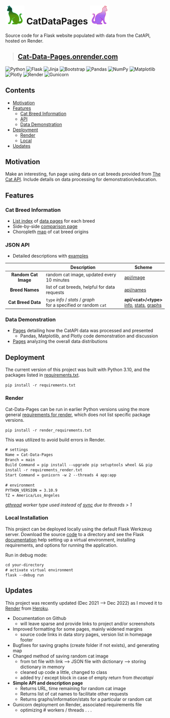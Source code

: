 # <img src="/static/navbar.png" title="Cat"> CatDataPages <img src="/static/revcat.png" title="caT">
Source code for a Flask website populated with data from the CatAPI, hosted on Render.

>## **[Cat-Data-Pages.onrender.com](https://cat-data-pages.onrender.com/)**

![Python](https://img.shields.io/badge/python-3670A0?style=for-the-badge&logo=python&logoColor=ffdd54)
![Flask](https://img.shields.io/badge/flask-%23000.svg?style=for-the-badge&logo=flask&logoColor=white)
![Jinja](https://img.shields.io/badge/jinja-white.svg?style=for-the-badge&logo=jinja&logoColor=black)
![Bootstrap](https://img.shields.io/badge/bootstrap-%23563D7C.svg?style=for-the-badge&logo=bootstrap&logoColor=white)
![Pandas](https://img.shields.io/badge/pandas-%23150458.svg?style=for-the-badge&logo=pandas&logoColor=white)
![NumPy](https://img.shields.io/badge/numpy-%23013243.svg?style=for-the-badge&logo=numpy&logoColor=white)
![Matplotlib](https://img.shields.io/badge/Matplotlib-%23ffffff.svg?style=for-the-badge&logo=Matplotlib&logoColor=black)
![Plotly](https://img.shields.io/badge/Plotly-%233F4F75.svg?style=for-the-badge&logo=plotly&logoColor=white)
![Render](https://img.shields.io/badge/Render-%46E3B7.svg?style=for-the-badge&logo=render&logoColor=purple)
![Gunicorn](https://img.shields.io/badge/gunicorn-%298729.svg?style=for-the-badge&logo=gunicorn&logoColor=purple)


## Contents
- [Motivation](motivation)
- [Features](#features)
  - [Cat Breed Information](#cat-breed-information)
  - [API](#json-api)
  - [Data Demonstration](#data-demonstration)
- [Deployment](#deployment)
  - [Render](#render)
  - [Local](#local-installation)
- [Updates](#updates)

## Motivation
Make an interesting, fun page using data on cat breeds provided from [The Cat API](https://thecatapi.com/). Include details on data processing for demonstration/education.

## Features

### Cat Breed Information
   * [List index](https://cat-data-pages.onrender.com/cats/) of [data pages](https://cat-data-pages.onrender.com/random/cat/) for each breed
   * Side-by-side [comparison page](https://cat-data-pages.onrender.com/compare)
   * Choropleth  [map](https://cat-data-pages.onrender.com/graphs/map) of cat breed origins
### JSON API
   * Detailed descriptions with [examples](https://cat-data-pages.onrender.com/explore/api_info/)

| | Description | Scheme | 
| :----: | --- | --- |
| **Random Cat Image** | random cat image, updated every 10 minutes | [api/image](https://cat-data-pages.onrender.com/api/image) |
| **Breed Names** | list of cat breeds, helpful for data requests | [api/names](https://cat-data-pages.onrender.com/api/names) |
| **Cat Breed Data** | `type` *info* / *stats* / *graph* <br>for a specified or random `cat`| **api/\<cat\>/\<type\>**<br>[info](https://cat-data-pages.onrender.com/api/random/info), [stats](https://cat-data-pages.onrender.com/api/random/stats), [graphs](https://cat-data-pages.onrender.com/api/random/graph) |

### Data Demonstration
  * [Pages](https://cat-data-pages.onrender.com/data/story) detailing how the CatAPI data was processed and presented
    * Pandas, Matplotlib, and Plotly code demonstration and discussion
  * [Pages](https://cat-data-pages.onrender.com/explore/data) analyzing the overall data distributions
 
## Deployment
The current version of this project was built with Python 3.10, and the packages listed in [requirements.txt](requirements.txt). 

`pip install -r requirements.txt`

### Render
Cat-Data-Pages can be run in earlier Python versions using the more general [requirements for render](requirements_render.txt), which does not list specific package versions.

`pip install -r render_requirements.txt`

This was utilized to avoid build errors in Render.
```shell
# settings
Name = Cat-Data-Pages
Branch = main
Build Command = pip install --upgrade pip setuptools wheel && pip install -r requirements_render.txt
Start Command = gunicorn -w 2 --threads 4 app:app

# environment
PYTHON_VERSION = 3.10.9
TZ = America/Los_Angeles
```
*[gthread](https://docs.gunicorn.org/en/latest/design.html#gthread-workers) worker type used instead of [sync](https://docs.gunicorn.org/en/latest/design.html#sync-workers) due to threads > 1*

### Local Installation
This project can be deployed locally using the default Flask Werkzeug server. 
Download the source [code](https://github.com/NBPub/CatDataPages/archive/refs/heads/main.zip) to a directory and see the Flask [documentation](https://flask.palletsprojects.com/) 
help setting up a virtual environment, installing requirements, and options for running the application.

Run in debug mode:
```shell
cd your-directory
# activate virtual environment
flask --debug run
```

## Updates
This project was recently updated (Dec 2021 --> Dec 2022) as I moved it to [Render](https://render.com/) from [Heroku](https://www.heroku.com/).

 * Documentation on Github
   * will leave sparse and provide links to project and/or screenshots
 * Improved formatting for some pages, mainly widened margins
   * source code links in data story pages, version list in homepage footer
 * Bugfixes for saving graphs (create folder if not exists), and generating map
 * Changed method of saving random cat image
   * from txt file with link --> JSON file with dictionary --> storing dictionary in memory
   * cleaned up code a little, changed to class
   * added try / except block in case of empty return from *thecatapi*
 * **Simple API and description page**
   * Returns URL, time remaining for random cat image
   * Returns list of cat names to facilitate other requests
   * Returns graphs/information/stats for a particular or random cat
 * Gunicorn deployment on Render, associated requirements file
   * optimizing # workers / threads . . .